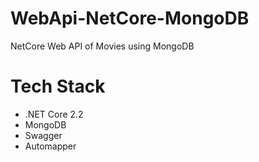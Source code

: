 # WebApi-NetCore-MongoDB
NetCore Web API of Movies using MongoDB
# Tech Stack
- .NET Core 2.2
- MongoDB
- Swagger
- Automapper

